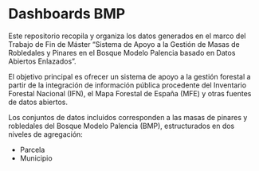 # Dashboards BMP
Este repositorio recopila y organiza los datos generados en el marco del Trabajo de Fin de Máster “Sistema de Apoyo a la Gestión de Masas de Robledales y Pinares en el Bosque Modelo Palencia basado en Datos Abiertos Enlazados”.

El objetivo principal es ofrecer un sistema de apoyo a la gestión forestal a partir de la integración de información pública procedente del Inventario Forestal Nacional (IFN), el Mapa Forestal de España (MFE) y otras fuentes de datos abiertos.

Los conjuntos de datos incluidos corresponden a las masas de pinares y robledales del Bosque Modelo Palencia (BMP), estructurados en dos niveles de agregación:
- Parcela
- Municipio
